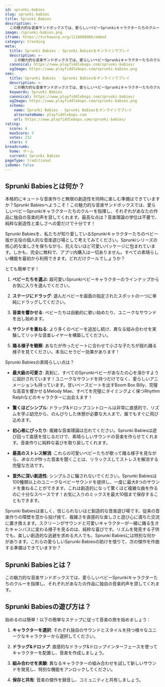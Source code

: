 ```yaml
---
id: sprunki-babies
slug: sprunki-babies
title: Sprunki Babies
description: >-
  この魅力的な音楽サンドボックスでは、愛らしいベビーSprunkiキャラクターたちのクルーを指揮し、それぞれがあなたの作品に独自の音楽的声を貸してくれます。
image: /sprunki-babies.png
iframe: https://turbowarp.org/1110888906/embed
category: trending
meta:
  title: Sprunki Babies - Sprunki Babiesをオンラインでプレイ
  description: >-
    この魅力的な音楽サンドボックスでは、愛らしいベビーSprunkiキャラクターたちのクルーを指揮し、それぞれがあなたの作品に独自の音楽的声を貸してくれます。
  canonical: https://www.playfiddlebops.com/sprunki-babies/
  ogImage: https://www.playfiddlebops.com/sprunki-babies.png
seo:
  title: Sprunki Babies - Sprunki Babiesをオンラインでプレイ
  description: >-
    この魅力的な音楽サンドボックスでは、愛らしいベビーSprunkiキャラクターたちのクルーを指揮し、それぞれがあなたの作品に独自の音楽的声を貸してくれます。
  keywords: Sprunki Babies
  canonical: https://www.playfiddlebops.com/sprunki-babies/
  ogImage: https://www.playfiddlebops.com/sprunki-babies.png
  schema:
    name: Sprunki Babies - Sprunki Babiesをオンラインでプレイ
    alternateName: playfiddlebops.com
    url: https://www.playfiddlebops.com/sprunki-babies/
rating:
  score: 4
  maxScore: 5
  votes: 212
  stars: 4
breadcrumb:
  home: ホーム
  current: Sprunki Babies
pageType: traditional
isDemo: false
---
```


## Sprunki Babiesとは何か？

本格的にキュートな音楽作りと無限の創造性を同時に楽しむ準備はできていますか？Sprunki Babiesへようこそ！この魅力的な音楽サンドボックスでは、愛らしいベビーSprunkiキャラクターたちのクルーを指揮し、それぞれがあなたの作品に独自の音楽的声を貸してくれます。最高な点は？音楽理論の学位は不要で、純粋な創造性と楽しさへの愛だけで十分です！

Sprunki Babiesを、私たちが知り愛しているSprunkiキャラクターたちのベビー版が主役の個人的な音楽遊び場として考えてみてください。Sprunkiシリーズの核心的な楽しさを保ちながら、抗えないほど可愛いパッケージに包まれています。しかも、完全に無料で、アプリ内購入は一切ありません。すべての素晴らしい機能を最初から利用できます。どれだけクールでしょうか？

とても簡単です！

1. **ベビーたちを選ぶ**: 超可愛いSprunkiベビーキャラクターのラインナップからお気に入りを選んでください。

1. **ステージにドラッグ**: 選んだベビーを画面の指定されたスポットの一つに単純にドラッグしてください。

1. **音楽を響かせる**: ベビーたちは自動的に歌い始めたり、ユニークなサウンドを出し始めます。

1. **サウンドを重ねる**: より多くのベビーを追加し続け、異なる組み合わせを実験してリッチな音楽レイヤーを構築してください。

1. **踊る様子を観察**: あなたが作ったビートに合わせて小さな子たちが揺れ踊る様子を見てください。本当にセラピー効果があります！

Sprunki Babiesの素晴らしい点は？

- **最大級の可愛さ**: 真剣に、すべてのSprunkiベビーがあなたの心を溶かすように設計されています！ユニークなサウンドを持つだけでなく、愛らしいアニメーションも持っています。甘いベースビートを出すBoom Box Billy、完璧な高音を響かせるMelody Mae、すべてを完璧にタイミングよく保つRhythm Ralphなどのキャラクターに出会えます！

- **驚くほどシンプル**: ドラッグ&ドロップコントロールは非常に直感的で、リズムを学ぶ幼児から、のんびりした休憩が必要な大人まで、誰でもすぐに飛び込めます。

- **初心者にぴったり**: 複雑な音楽理論は忘れてください。Sprunki Babiesは遊び回って直感を信じるだけで、素晴らしいサウンドの音楽を作らせてくれます。音楽作りに純粋な喜びを取り戻してくれます。

- **最高のストレス解消**: これらの可愛いベビーたちが歌って踊る様子を見ながら、*あなたが*作った音楽を聞くことは、リラックスしてストレスを解消する完璧な方法です。

- **意外に深い創造性**: シンプルさに騙されないでください。Sprunki Babiesは100種類以上のユニークなベビーサウンドを提供し、一度に最大8つのサウンドを重ねることができます。これは創造的になって驚くほど複雑な曲を作るのに十分なスペースです！お気に入りのミックスを最大10個まで保存することもできます。

Sprunki Babiesは楽しく、信じられないほど創造的な音楽遊び場です。従来の音楽作りの障壁を窓から投げ捨て、複雑さを直感的な楽しさと遊び心に満ちた交流に置き換えます。スクリーンがサウンドと可愛いキャラクターが一緒に踊る生きたキャンバスに変わる様子を見るのは、純粋な喜びです。リズムを発見する子供でも、楽しい創造的な逃避を求める大人でも、Sprunki Babiesには特別な何かがあります。これらの愛らしいSprunki Babiesの助けを借りて、次の傑作を作曲する準備はできていますか？

## Sprunki Babiesとは？

この魅力的な音楽サンドボックスでは、愛らしいベビーSprunkiキャラクターたちのクルーを指揮し、それぞれがあなたの作品に独自の音楽的声を貸してくれます。

## Sprunki Babiesの遊び方は？

始めるのは簡単！以下の簡単なステップに従って音楽の旅を始めましょう：

1. **キャラクターを選択**: それぞれ独自のサウンドとスタイルを持つ様々なユニークなキャラクターから選択してください。

1. **ドラッグ&ドロップ**: 直感的なドラッグ&ドロップインターフェースを使ってキャラクターを配置し、音楽を作成しましょう。

1. **組み合わせを実験**: 異なるキャラクターの組み合わせを試して新しいサウンドを発見し、特別な機能をアンロックしてください。

1. **保存と共有**: 音楽の傑作を録音し、コミュニティと共有しましょう。
